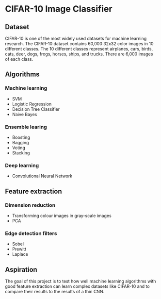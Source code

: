 # CIFAR-10 Image Classifier

## Dataset

CIFAR-10 is one of the most widely used datasets for machine learning research. The CIFAR-10 dataset contains 60,000 32x32 color images in 10 different classes. The 10 different classes represent airplanes, cars, birds, cats, deer, dogs, frogs, horses, ships, and trucks. There are 6,000 images of each class.

## Algorithms

### Machine learning
- SVM
- Logistic Regression
- Decision Tree Classifier
- Naive Bayes

### Ensemble learing
- Boosting
- Bagging
- Voting
- Stacking

### Deep learning
- Convolutional Neural Network

## Feature extraction

### Dimension reduction
- Transforming colour images in gray-scale images
- PCA

### Edge detection filters
- Sobel
- Prewitt
- Laplace

## Aspiration

The goal of this project is to test how well machine learning algorithms with good feature extraction can learn complex datasets like CIFAR-10 and to compare their results to the results of a thin CNN.